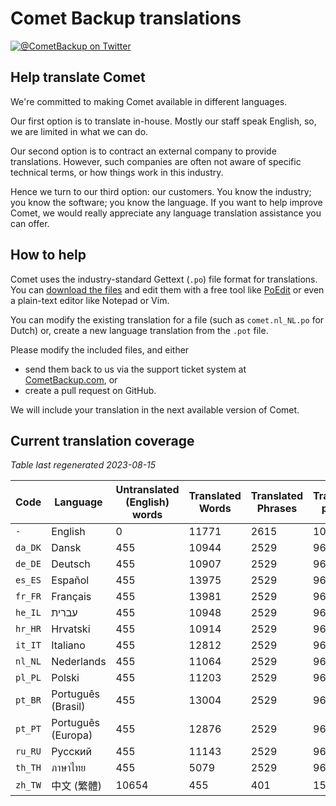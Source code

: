 # Comet Backup translations

[![@CometBackup on Twitter](https://img.shields.io/badge/twitter-%40CometBackup-blue.svg?style=flat)](https://twitter.com/CometBackup)

## Help translate Comet

We're committed to making Comet available in different languages.

Our first option is to translate in-house. Mostly our staff speak English, so, we are limited in what we can do.

Our second option is to contract an external company to provide translations. However, such companies are often not aware of specific technical terms, or how things work in this industry.

Hence we turn to our third option: our customers. You know the industry; you know the software; you know the language. If you want to help improve Comet, we would really appreciate any language translation assistance you can offer.

## How to help

Comet uses the industry-standard Gettext (`.po`) file format for translations. You can [download the files](https://github.com/CometBackup/translations/archive/master.zip) and edit them with a free tool like [PoEdit](https://poedit.net/) or even a plain-text editor like Notepad or Vim.

You can modify the existing translation for a file (such as `comet.nl_NL.po` for Dutch) or, create a new language translation from the `.pot` file.

Please modify the included files, and either 
- send them back to us via the support ticket system at [CometBackup.com](https://cometbackup.com/), or
- create a pull request on GitHub.

We will include your translation in the next available version of Comet.

## Current translation coverage

*Table last regenerated 2023-08-15*

|Code    |Language              |Untranslated (English) words |Translated Words |Translated Phrases |Translation percent
|--------|----------------------|-----------------------------|-----------------|-------------------|--------------------
|`-`     |English               |0                            |11771            |2615               |  100.00
|`da_DK` |Dansk‬                |455                          |10944            |2529               |   96.71
|`de_DE` |Deutsch               |455                          |10907            |2529               |   96.71
|`es_ES` |Español               |455                          |13975            |2529               |   96.71
|`fr_FR` |Français              |455                          |13981            |2529               |   96.71
|`he_IL` |עברית‬                 |455                          |10948            |2529               |   96.71
|`hr_HR` |Hrvatski              |455                          |10914            |2529               |   96.71
|`it_IT` |Italiano              |455                          |12812            |2529               |   96.71
|`nl_NL` |Nederlands            |455                          |11064            |2529               |   96.71
|`pl_PL` |Polski                |455                          |11203            |2529               |   96.71
|`pt_BR` |Português (Brasil)    |455                          |13004            |2529               |   96.71
|`pt_PT` |Português (Europa)    |455                          |12876            |2529               |   96.71
|`ru_RU` |Русский               |455                          |11143            |2529               |   96.71
|`th_TH` |ภาษาไทย‬              |455                          |5079             |2529               |   96.71
|`zh_TW` |中文 (繁體)               |10654                        |455              |401                |   15.33
